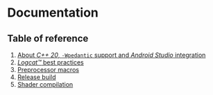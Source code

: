 # Documentation

## Table of reference

1) [About _C++ 20_, `-Wpedantic` support and _Android Studio_ integration](about-c++20-and-pedantic.md)
2) [_Logcat™_ best practices](logcat.md)
3) [Preprocessor macros](preprocessor-macros.md)
4) [Release build](release-build.md)
5) [Shader compilation](shader-compilation.md)
